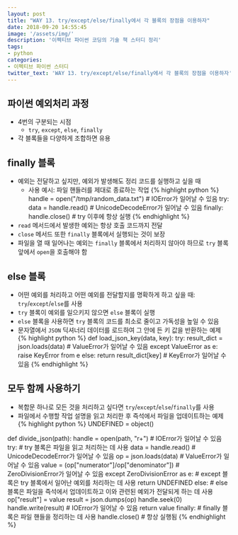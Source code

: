 ```yaml
---
layout: post
title: "WAY 13. try/except/else/finally에서 각 블록의 장점을 이용하자"
date: 2018-09-20 14:55:45
image: '/assets/img/'
description: '이펙티브 파이썬 코딩의 기술 책 스터디 정리'
tags:
- python
categories:
- 이펙티브 파이썬 스터디
twitter_text: 'WAY 13. try/except/else/finally에서 각 블록의 장점을 이용하자'
---
```


## 파이썬 예외처리 과정
- 4번의 구분되는 시점
  - `try`, `except`, `else`, `finally`
- 각 블록들을 다양하게 조합하면 유용

## finally 블록
- 예외는 전달하고 싶지만, 예외가 발생해도 정리 코드를 실행하고 싶을 때
  - 사용 예시: 파일 핸들러를 제대로 종료하는 작업
{% highlight python %}
handle = open("/tmp/random_data.txt") # IOError가 일어날 수 있음
try:
    data = handle.read()  # UnicodeDecodeError가 일어날 수 있음
finally:
    handle.close()        # try 이후에 항상 실행
{% endhighlight %}
- `read` 메서드에서 발생한 예외는 항상 호출 코드까지 전달
- `close` 메서드 또한 `finally` 블록에서 실행되는 것이 보장
- 파일을 열 때 일어나는 예외는 `finally` 블록에서 처리하지 않아야 하므로 `try` 블록 앞에서 `open`을 호출해야 함

## else 블록
- 어떤 예외를 처리하고 어떤 예외를 전달할지를 명확하게 하고 싶을 때: `try`/`except`/`else`를 사용
- `try` 블록이 예외를 일으키지 않으면 `else` 블록이 실행
- `else` 블록을 사용하면 `try` 블록의 코드를 최소로 줄이고 가독성을 높일 수 있음
- 문자열에서 `JSON` 딕셔너리 데이터를 로드하여 그 안에 든 키 값을 반환하는 예제
{% highlight python %}
def load_json_key(data, key):
    try:
        result_dict = json.loads(data)    # ValueError가 일어날 수 있음
    except ValueError as e:
        raise KeyError from e
    else:
        return result_dict[key]           # KeyError가 일어날 수 있음
{% endhighlight %}

## 모두 함께 사용하기
- 복합문 하나로 모든 것을 처리하고 싶다면 `try`/`except`/`else`/`finally`를 사용
- 파일에서 수행할 작업 설명을 읽고 처리한 후 즉석에서 파일을 업데이트하는 예제
{% highlight python %}
UNDEFINED = object()

def divide_json(path):
    handle = open(path, "r+")                         # IOError가 일어날 수 있음
    try:                                              # try 블록은 파일을 읽고 처리하는 데 사용
        data = handle.read()                          # UnicodeDecodeError가 일어날 수 있음
        op = json.loads(data)                         # ValueError가 일어날 수 있음
        value = (op["numerator"]/op["denominator"])   # ZeroDivisionError가 일어날 수 있음
    except ZeroDivisionError as e:                    # except 블록은 try 블록에서 일어난 예외를 처리하는 데 사용
        return UNDEFINED
    else:                                             # else 블록은 파일을 즉석에서 업데이트하고 이와 관련된 예외가 전달되게 하는 데 사용
        op["result"] = value
        result = json.dumps(op)
        handle.seek(0)
        handle.write(result)                          # IOError가 일어날 수 있음
        return value
    finally:                                          # finally 블록은 파일 핸들을 정리하는 데 사용
        handle.close()                                # 항상 실행됨
{% endhighlight %}

